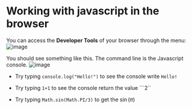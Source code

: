 # Working with javascript in the browser

You can access the **Developer Tools** of your browser through the menu:
![image](https://user-images.githubusercontent.com/7040974/219896741-07c69555-9581-4197-8020-e55bc3d18792.png)

You should see something like this. The command line is the Javascript console. 
![image](https://user-images.githubusercontent.com/7040974/219896921-f0887fc0-761a-4e16-8064-98675ba7900f.png)

- Try typing ```console.log("Hello!")``` to see the console write ```Hello!```

- Try typing ```1+1``` to see the console return the value ```2``

- Try typing ```Math.sin(Math.PI/3)``` to get the $\sin(\pi)$
